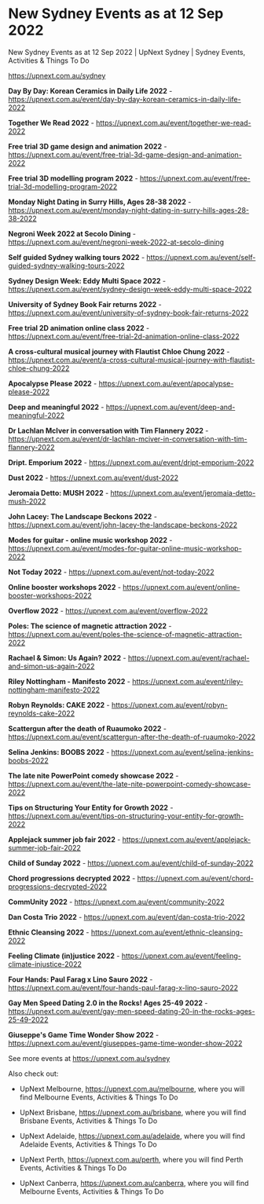 # New Sydney Events as at 12 Sep 2022
New Sydney Events as at 12 Sep 2022 | UpNext Sydney | Sydney Events, Activities &amp; Things To Do

https://upnext.com.au/sydney


**Day By Day: Korean Ceramics in Daily Life 2022** - https://upnext.com.au/event/day-by-day-korean-ceramics-in-daily-life-2022

**Together We Read 2022** - https://upnext.com.au/event/together-we-read-2022

**Free trial 3D game design and animation 2022** - https://upnext.com.au/event/free-trial-3d-game-design-and-animation-2022

**Free trial 3D modelling program 2022** - https://upnext.com.au/event/free-trial-3d-modelling-program-2022

**Monday Night Dating in Surry Hills, Ages 28-38 2022** - https://upnext.com.au/event/monday-night-dating-in-surry-hills-ages-28-38-2022

**Negroni Week 2022 at Secolo Dining** - https://upnext.com.au/event/negroni-week-2022-at-secolo-dining

**Self guided Sydney walking tours 2022** - https://upnext.com.au/event/self-guided-sydney-walking-tours-2022

**Sydney Design Week: Eddy Multi Space 2022** - https://upnext.com.au/event/sydney-design-week-eddy-multi-space-2022

**University of Sydney Book Fair returns 2022** - https://upnext.com.au/event/university-of-sydney-book-fair-returns-2022

**Free trial 2D animation online class 2022** - https://upnext.com.au/event/free-trial-2d-animation-online-class-2022

**A cross-cultural musical journey with Flautist Chloe Chung 2022** - https://upnext.com.au/event/a-cross-cultural-musical-journey-with-flautist-chloe-chung-2022

**Apocalypse Please 2022** - https://upnext.com.au/event/apocalypse-please-2022

**Deep and meaningful 2022** - https://upnext.com.au/event/deep-and-meaningful-2022

**Dr Lachlan McIver in conversation with Tim Flannery 2022** - https://upnext.com.au/event/dr-lachlan-mciver-in-conversation-with-tim-flannery-2022

**Dript. Emporium 2022** - https://upnext.com.au/event/dript-emporium-2022

**Dust 2022** - https://upnext.com.au/event/dust-2022

**Jeromaia Detto: MUSH 2022** - https://upnext.com.au/event/jeromaia-detto-mush-2022

**John Lacey: The Landscape Beckons 2022** - https://upnext.com.au/event/john-lacey-the-landscape-beckons-2022

**Modes for guitar - online music workshop 2022** - https://upnext.com.au/event/modes-for-guitar-online-music-workshop-2022

**Not Today 2022** - https://upnext.com.au/event/not-today-2022

**Online booster workshops 2022** - https://upnext.com.au/event/online-booster-workshops-2022

**Overflow 2022** - https://upnext.com.au/event/overflow-2022

**Poles: The science of magnetic attraction 2022** - https://upnext.com.au/event/poles-the-science-of-magnetic-attraction-2022

**Rachael & Simon: Us Again? 2022** - https://upnext.com.au/event/rachael-and-simon-us-again-2022

**Riley Nottingham - Manifesto 2022** - https://upnext.com.au/event/riley-nottingham-manifesto-2022

**Robyn Reynolds: CAKE 2022** - https://upnext.com.au/event/robyn-reynolds-cake-2022

**Scattergun after the death of Ruaumoko 2022** - https://upnext.com.au/event/scattergun-after-the-death-of-ruaumoko-2022

**Selina Jenkins: BOOBS 2022** - https://upnext.com.au/event/selina-jenkins-boobs-2022

**The late nite PowerPoint comedy showcase 2022** - https://upnext.com.au/event/the-late-nite-powerpoint-comedy-showcase-2022

**Tips on Structuring Your Entity for Growth 2022** - https://upnext.com.au/event/tips-on-structuring-your-entity-for-growth-2022

**Applejack summer job fair 2022** - https://upnext.com.au/event/applejack-summer-job-fair-2022

**Child of Sunday 2022** - https://upnext.com.au/event/child-of-sunday-2022

**Chord progressions decrypted 2022** - https://upnext.com.au/event/chord-progressions-decrypted-2022

**CommUnity 2022** - https://upnext.com.au/event/community-2022

**Dan Costa Trio 2022** - https://upnext.com.au/event/dan-costa-trio-2022

**Ethnic Cleansing 2022** - https://upnext.com.au/event/ethnic-cleansing-2022

**Feeling Climate (in)justice 2022** - https://upnext.com.au/event/feeling-climate-injustice-2022

**Four Hands: Paul Farag x Lino Sauro 2022** - https://upnext.com.au/event/four-hands-paul-farag-x-lino-sauro-2022

**Gay Men Speed Dating 2.0 in the Rocks! Ages 25-49 2022** - https://upnext.com.au/event/gay-men-speed-dating-20-in-the-rocks-ages-25-49-2022

**Giuseppe's Game Time Wonder Show 2022** - https://upnext.com.au/event/giuseppes-game-time-wonder-show-2022



See more events at https://upnext.com.au/sydney


Also check out:

* UpNext Melbourne, https://upnext.com.au/melbourne, where you will find Melbourne Events, Activities & Things To Do

* UpNext Brisbane, https://upnext.com.au/brisbane, where you will find Brisbane Events, Activities & Things To Do

* UpNext Adelaide, https://upnext.com.au/adelaide, where you will find Adelaide Events, Activities & Things To Do

* UpNext Perth, https://upnext.com.au/perth, where you will find Perth Events, Activities & Things To Do

* UpNext Canberra, https://upnext.com.au/canberra, where you will find Melbourne Events, Activities & Things To Do